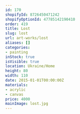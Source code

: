 ```yaml
---
id: 170
shopifyId: 8726450471242
shopifyOptionId: 47785142190410
order: 419
title: Lost
slug: lost
url: art-works/lost
aliases: []
categories:
- painting
inStock: true
isVisible: true
location: Ukraine/Home
height: 80
width: 110
date: 2015-01-01T00:00:00Z
materials:
- acrylic
- canvas
price: 4000
mainImage: lost.jpg
---
```

